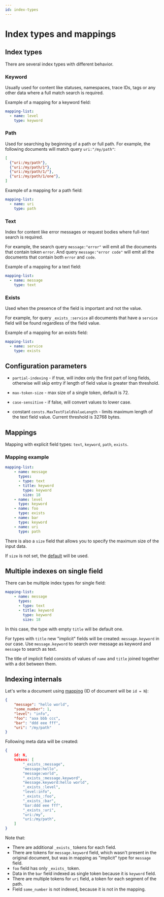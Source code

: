 ```yaml
---
id: index-types
---
```


# Index types and mappings

## Index types

There are several index types with different behavior.

### Keyword

Usually used for content like statuses, namespaces, trace IDs, tags or any other data where a full match search is required.

Example of a mapping for a keyword field:

```yaml
mapping-list:
  - name: level
    type: keyword
```

### Path

Used for searching by beginning of a path or full path. For example, the following documents will match query `uri:"/my/path"`:

```json
[
  {"uri:/my/path"},
  {"uri:/my/path/1"},
  {"uri:/my/path/1/"},
  {"uri:/my/path/1/one"},
]
```

Example of a mapping for a path field:

```yaml
mapping-list:
  - name: uri
    type: path
```

### Text

Index for content like error messages or request bodies where full-text search is required.

For example, the search query `message:"error"` will emit all the documents that contain token `error`. And query `message:"error code"` will emit all the documents that contain both `error` and `code`.

Example of a mapping for a text field:

```yaml
mapping-list:
  - name: message
    type: text
```

### Exists

Used when the presence of the field is important and not the value.

For example, for query `_exists_:service` all documents that have a `service` field will be found regardless of the field value.

Example of a mapping for an exists field:

```yaml
mapping-list:
  - name: service
    type: exists
```

## Configuration parameters

* `partial-indexing` - if true, will index only the first part of long fields, otherwise will skip entry if length of field value is greater than threshold.

* `max-token-size` - max size of a single token, default is 72.

* `case-sensitive` - if false, will convert values to lower case.

* constant `consts.MaxTextFieldValueLength` - limits maximum length of the text field value. Current threshold is 32768 bytes.

## Mappings

Mapping with explicit field types: `text`, `keyword`, `path`, `exists`.

### Mapping example

```yaml
mapping-list:
    - name: message
      types:
      - type: text
      - title: keyword
        type: keyword
        size: 18
    - name: level
      type: keyword
    - name: foo
      type: exists
    - name: bar
      type: keyword
    - name: uri
      type: path
```

There is also a `size` field that allows you to specify the maximum size of the input data.

If `size` is not set, the [default](#configuration-parameters) will be used.

## Multiple indexes on single field

There can be multiple index types for single field:

```yaml
mapping-list:
    - name: message
      types:
      - type: text
      - title: keyword
        type: keyword
        size: 18
```

In this case, the type with empty `title` will be default one.

For types with `title` new "implicit" fields will be created: `message.keyword` in our case. Use `message.keyword` to search over message as keyword and `message` to search as text.

The title of implicit field consists of values of `name` and `title` joined together with a dot between them.

## Indexing internals

Let's write a document using [mapping](#mapping-example) (ID of document will be ```id = N```):

```json
{
    "message": "hello world",
    "some_number": 1,
    "level": "info",
    "foo": "aaa bbb ccc",
    "bar": "ddd eee fff",
    "uri": "/my/path"
}
```

Following meta data will be created:

```json
{
    id: N,
    tokens: [
        "_exists_:message",
        "message:hello",
        "message:world",
        "_exists_:message.keyword",
        "message.keyword:hello world",
        "_exists_:level",
        "level:info",
        "_exists_:foo",
        "_exists_:bar",
        "bar:ddd eee fff",
        "_exists_:uri",
        "uri:/my",
        "uri:/my/path",
    ]
}
```

Note that:

* There are additional `_exists_` tokens for each field.
* There are tokens for `message.keyword` field, which wasn't present in the original document, but was in mapping as "implicit" type for `message` field.
* `foo` field has only `_exists_` token.
* Data in the `bar` field indexed as single token because it is `keyword` field.
* There are multiple tokens for `uri` field, a token for each segment of the path.
* Field `some_number` is not indexed, because it is not in the mapping.
